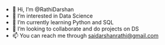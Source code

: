 - 👋 Hi, I’m @RathiDarshan
- 👀 I’m interested in Data Science
- 🌱 I’m currently learning Python and SQL
- 💞️ I’m looking to collaborate and do projects on DS
- 📫 You can reach me through saidarshanrathi@gmail.com

<!---
RathiDarshan/RathiDarshan is a ✨ special ✨ repository because its `README.md` (this file) appears on your GitHub profile.
You can click the Preview link to take a look at your changes.
--->
